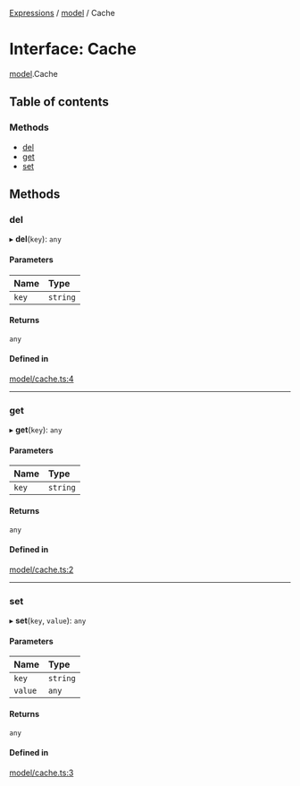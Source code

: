 [Expressions](../README.md) / [model](../modules/model.md) / Cache

# Interface: Cache

[model](../modules/model.md).Cache

## Table of contents

### Methods

- [del](model.Cache.md#del)
- [get](model.Cache.md#get)
- [set](model.Cache.md#set)

## Methods

### del

▸ **del**(`key`): `any`

#### Parameters

| Name | Type |
| :------ | :------ |
| `key` | `string` |

#### Returns

`any`

#### Defined in

[model/cache.ts:4](https://github.com/FlavioLionelRita/js-expressions/blob/46de85e/src/lib/model/cache.ts#L4)

___

### get

▸ **get**(`key`): `any`

#### Parameters

| Name | Type |
| :------ | :------ |
| `key` | `string` |

#### Returns

`any`

#### Defined in

[model/cache.ts:2](https://github.com/FlavioLionelRita/js-expressions/blob/46de85e/src/lib/model/cache.ts#L2)

___

### set

▸ **set**(`key`, `value`): `any`

#### Parameters

| Name | Type |
| :------ | :------ |
| `key` | `string` |
| `value` | `any` |

#### Returns

`any`

#### Defined in

[model/cache.ts:3](https://github.com/FlavioLionelRita/js-expressions/blob/46de85e/src/lib/model/cache.ts#L3)
